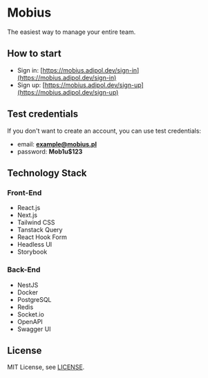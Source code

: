 # Mobius
The easiest way to manage your entire team.

## How to start
- Sign in: [https://mobius.adipol.dev/sign-in](https://mobius.adipol.dev/sign-in)
- Sign up: [https://mobius.adipol.dev/sign-up](https://mobius.adipol.dev/sign-up)

## Test credentials
If you don't want to create an account, you can use test credentials: 
- email: **example@mobius.pl**
- password: **Mob1u$123**

## Technology Stack
### Front-End
- React.js
- Next.js
- Tailwind CSS
- Tanstack Query
- React Hook Form
- Headless UI
- Storybook
### Back-End
- NestJS
- Docker
- PostgreSQL
- Redis
- Socket.io
- OpenAPI
- Swagger UI

## License

MIT License, see [LICENSE](LICENSE).
